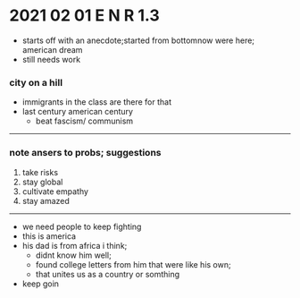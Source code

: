 # 2021 02 01 E N R 1.3

- starts off with an anecdote;started from bottomnow were here; american dream
- still needs work

### city on a hill

- immigrants in the class are there for that
- last century american century 
  - beat fascism/ communism

---

### note ansers to probs; suggestions

1. take risks
2. stay global
3. cultivate empathy
4. stay amazed	

---

- we need people to keep fighting
- this is america 
- his dad is from africa i think; 
  - didnt know him well; 
  - found college letters from him that were like his own; 
  - that unites us as a country or somthing
- keep goin
